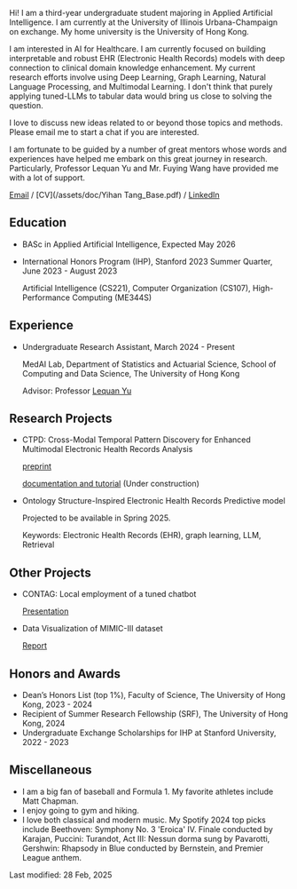 Hi! I am a third-year undergraduate student majoring in Applied Artificial Intelligence. I am currently at the University of Illinois Urbana-Champaign on exchange. My home university is the University of Hong Kong.

I am interested in AI for Healthcare. I am currently focused on building interpretable and robust EHR (Electronic Health Records) models with deep connection to clinical domain knowledge enhancement. My current research efforts involve using Deep Learning, Graph Learning, Natural Language Processing, and Multimodal Learning. I don't think that purely applying tuned-LLMs to tabular data would bring us close to solving the question. 

I love to discuss new ideas related to or beyond those topics and methods. Please email me to start a chat if you are interested.

I am fortunate to be guided by a number of great mentors whose words and experiences have helped me embark on this great journey in research. Particularly, Professor Lequan Yu and Mr. Fuying Wang have provided me with a lot of support. 

[Email](mailto:hanktang.yh@gmail.com) / [CV](/assets/doc/Yihan Tang_Base.pdf) / [LinkedIn](https://www.linkedin.com/in/yihan-tang-hank/) 

## Education
- BASc in Applied Artificial Intelligence, Expected May 2026

- International Honors Program (IHP), Stanford 2023 Summer Quarter, June 2023 - August 2023

  Artificial Intelligence (CS221), Computer Organization (CS107), High-Performance Computing (ME344S)

## Experience 
- Undergraduate Research Assistant, March 2024 - Present

  MedAI Lab, Department of Statistics and Actuarial Science, School of Computing and Data Science, The University of Hong Kong
  
  Advisor: Professor [Lequan Yu](https://yulequan.github.io)

## Research Projects
- CTPD: Cross-Modal Temporal Pattern Discovery for Enhanced Multimodal Electronic Health Records Analysis

  [preprint](https://arxiv.org/abs/2411.00696)
  
  [documentation and tutorial](/assets/doc/CTPD_documentation.pdf) (Under construction)

- Ontology Structure-Inspired Electronic Health Records Predictive model

  Projected to be available in Spring 2025.
  
  Keywords: Electronic Health Records (EHR), graph learning, LLM, Retrieval

## Other Projects
- CONTAG: Local employment of a tuned chatbot
  
  [Presentation](/assets/doc/DESN9002_Presentation.pdf)
- Data Visualization of MIMIC-III dataset
  
  [Report](/assets/doc/stat3622_report.pdf)

## Honors and Awards 
- Dean’s Honors List (top 1%), Faculty of Science, The University of Hong Kong, 2023 - 2024
- Recipient of Summer Research Fellowship (SRF), The University of Hong Kong, 2024
- Undergraduate Exchange Scholarships for IHP at Stanford University,	2022 - 2023

## Miscellaneous
- I am a big fan of baseball and Formula 1. My favorite athletes include Matt Chapman.
- I enjoy going to gym and hiking.
- I love both classical and modern music. My Spotify 2024 top picks include Beethoven: Symphony No. 3 'Eroica' IV. Finale conducted by Karajan, Puccini: Turandot, Act III: Nessun dorma sung by Pavarotti, Gershwin: Rhapsody in Blue conducted by Bernstein, and Premier League anthem.

Last modified: 28 Feb, 2025
